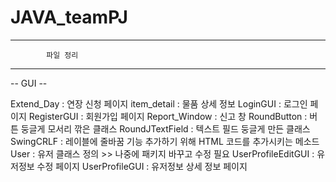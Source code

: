 # JAVA_teamPJ

------------------------------------------------------------------
			파일 정리
------------------------------------------------------------------


-- GUI --

Extend_Day : 연장 신청 페이지
item_detail : 물품 상세 정보
LoginGUI : 로그인 페이지
RegisterGUI : 회원가입 페이지
Report_Window : 신고 창
RoundButton : 버튼 둥글게 모서리 깎은 클래스
RoundJTextField : 텍스트 필드 둥글게 만든 클래스
SwingCRLF : 레이블에 줄바꿈 기능 추가하기 위해 HTML 코드를 추가시키는 메소드
User : 유저 클래스 정의 >> 나중에 패키지 바꾸고 수정 필요
UserProfileEditGUI : 유저정보 수정 페이지
UserProfileGUI : 유저정보 상세 정보 페이지